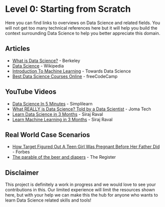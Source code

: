 # Level 0: Starting from Scratch

Here you can find links to overviews on Data Science and related fields. You will not get too many technical references here but it will help you build the context surrounding Data Science to help you better appreciate this domain.

## Articles
- [What is Data Science?](https://datascience.berkeley.edu/about/what-is-data-science/) - Berkeley  
- [Data Science](https://en.wikipedia.org/wiki/Data_science) - Wikipedia
- [Introduction To Machine Learning](https://towardsdatascience.com/introduction-to-machine-learning-db7c668822c4) - Towards Data Science
- [Best Data Science Courses Online](https://link.medium.com/qEf3DPUX8S) - freeCodeCamp

## YouTube Videos
- [Data Science In 5 Minutes](https://www.youtube.com/watch?v=X3paOmcrTjQ) - Simplilearn
- [What REALLY is Data Science? Told by a Data Scientist](https://www.youtube.com/watch?v=xC-c7E5PK0Y) - Joma Tech
- [Learn Data Science in 3 Months](https://www.youtube.com/watch?v=9rDhY1P3YLA) - Siraj Raval
- [Learn Machine Learning in 3 Months](https://www.youtube.com/watch?v=Cr6VqTRO1v0&t=91s) - Siraj Raval

## Real World Case Scenarios
- [How Target Figured Out A Teen Girl Was Pregnant Before Her Father Did](https://www.forbes.com/sites/kashmirhill/2012/02/16/how-target-figured-out-a-teen-girl-was-pregnant-before-her-father-did/#ce725fb66686) - Forbes
- [The parable of the beer and diapers](https://www.theregister.co.uk/2006/08/15/beer_diapers/) - The Register

## Disclaimer

This project is definitely a work in progress and we would love to see your contributions in this. Our limited experience will limit the resources shown here, but with your help we can make this the hub for anyone who wants to learn Data Science related skills and tools!
